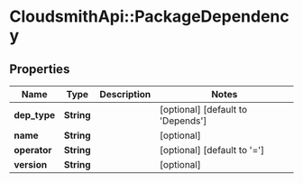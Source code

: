 # CloudsmithApi::PackageDependency

## Properties
Name | Type | Description | Notes
------------ | ------------- | ------------- | -------------
**dep_type** | **String** |  | [optional] [default to &#39;Depends&#39;]
**name** | **String** |  | [optional] 
**operator** | **String** |  | [optional] [default to &#39;&#x3D;&#39;]
**version** | **String** |  | [optional] 


